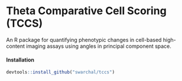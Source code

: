 # Theta Comparative Cell Scoring (TCCS)

An R package for quantifying phenotypic changes in cell-based high-content imaging assays using angles in principal component space.

#### Installation

```r
devtools::install_github("swarchal/tccs")
```
